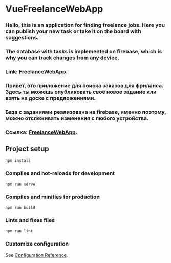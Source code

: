 # VueFreelanceWebApp

### Hello, this is an application for finding freelance jobs. Here you can publish your new task or take it on the board with suggestions.
### The database with tasks is implemented on firebase, which is why you can track changes from any device.
### Link: [FreelanceWebApp](https://vue-freelance-web-app-mark.web.app/).


### Привет, это приложение для поиска заказов для фриланса. Здесь ты можешь опубликовать своё новое задание или взять на доске с предложениями.
### База с заданиями реализована на firebase, именно поэтому, можно отслеживать изменения с любого устройства. 
### Ссылка: [FreelanceWebApp](https://vue-freelance-web-app-mark.web.app/).


## Project setup
```
npm install
```

### Compiles and hot-reloads for development
```
npm run serve
```

### Compiles and minifies for production
```
npm run build
```

### Lints and fixes files
```
npm run lint
```

### Customize configuration
See [Configuration Reference](https://cli.vuejs.org/config/).
